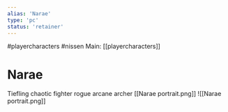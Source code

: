 ```yaml
---
alias: 'Narae'
type: 'pc'
status: 'retainer'
---
```

#playercharacters #nissen 
Main: [[playercharacters]]

# Narae 
Tiefling
chaotic
fighter rogue
arcane archer
[[Narae portrait.png]]
![[Narae portrait.png]]
